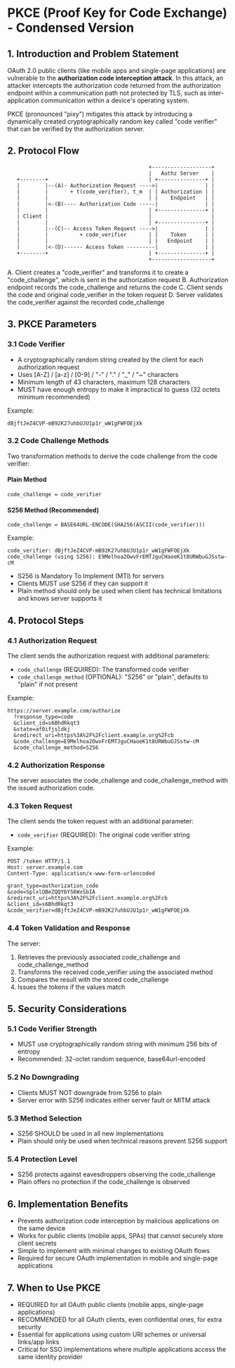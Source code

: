 # PKCE (Proof Key for Code Exchange) - Condensed Version

## 1. Introduction and Problem Statement

OAuth 2.0 public clients (like mobile apps and single-page applications) are vulnerable to the **authorization code interception attack**. In this attack, an attacker intercepts the authorization code returned from the authorization endpoint within a communication path not protected by TLS, such as inter-application communication within a device's operating system.

PKCE (pronounced "pixy") mitigates this attack by introducing a dynamically created cryptographically random key called "code verifier" that can be verified by the authorization server.

## 2. Protocol Flow

```
                                             +-------------------+
                                             |   Authz Server    |
   +--------+                                | +---------------+ |
   |        |--(A)- Authorization Request ---->|               | |
   |        |       + t(code_verifier), t_m  | | Authorization | |
   |        |                                | |    Endpoint   | |
   |        |<-(B)---- Authorization Code -----|               | |
   |        |                                | +---------------+ |
   | Client |                                |                   |
   |        |                                | +---------------+ |
   |        |--(C)-- Access Token Request ---->|               | |
   |        |          + code_verifier       | |    Token      | |
   |        |                                | |   Endpoint    | |
   |        |<-(D)------ Access Token ---------|               | |
   +--------+                                | +---------------+ |
                                             +-------------------+
```

A. Client creates a "code_verifier" and transforms it to create a "code_challenge", which is sent in the authorization request
B. Authorization endpoint records the code_challenge and returns the code
C. Client sends the code and original code_verifier in the token request
D. Server validates the code_verifier against the recorded code_challenge

## 3. PKCE Parameters

### 3.1 Code Verifier

- A cryptographically random string created by the client for each authorization request
- Uses [A-Z] / [a-z] / [0-9] / "-" / "." / "_" / "~" characters
- Minimum length of 43 characters, maximum 128 characters
- MUST have enough entropy to make it impractical to guess (32 octets minimum recommended)

Example:
```
dBjftJeZ4CVP-mB92K27uhbUJU1p1r_wW1gFWFOEjXk
```

### 3.2 Code Challenge Methods

Two transformation methods to derive the code challenge from the code verifier:

#### Plain Method
```
code_challenge = code_verifier
```

#### S256 Method (Recommended)
```
code_challenge = BASE64URL-ENCODE(SHA256(ASCII(code_verifier)))
```

Example:
```
code_verifier: dBjftJeZ4CVP-mB92K27uhbUJU1p1r_wW1gFWFOEjXk
code_challenge (using S256): E9Melhoa2OwvFrEMTJguCHaoeK1t8URWbuGJSstw-cM
```

- S256 is Mandatory To Implement (MTI) for servers
- Clients MUST use S256 if they can support it
- Plain method should only be used when client has technical limitations and knows server supports it

## 4. Protocol Steps

### 4.1 Authorization Request

The client sends the authorization request with additional parameters:

- `code_challenge` (REQUIRED): The transformed code verifier
- `code_challenge_method` (OPTIONAL): "S256" or "plain", defaults to "plain" if not present

Example:
```
https://server.example.com/authorize
  ?response_type=code
  &client_id=s6BhdRkqt3
  &state=af0ifjsldkj
  &redirect_uri=https%3A%2F%2Fclient.example.org%2Fcb
  &code_challenge=E9Melhoa2OwvFrEMTJguCHaoeK1t8URWbuGJSstw-cM
  &code_challenge_method=S256
```

### 4.2 Authorization Response

The server associates the code_challenge and code_challenge_method with the issued authorization code.

### 4.3 Token Request

The client sends the token request with an additional parameter:

- `code_verifier` (REQUIRED): The original code verifier string

Example:
```
POST /token HTTP/1.1
Host: server.example.com
Content-Type: application/x-www-form-urlencoded

grant_type=authorization_code
&code=SplxlOBeZQQYbYS6WxSbIA
&redirect_uri=https%3A%2F%2Fclient.example.org%2Fcb
&client_id=s6BhdRkqt3
&code_verifier=dBjftJeZ4CVP-mB92K27uhbUJU1p1r_wW1gFWFOEjXk
```

### 4.4 Token Validation and Response

The server:
1. Retrieves the previously associated code_challenge and code_challenge_method
2. Transforms the received code_verifier using the associated method
3. Compares the result with the stored code_challenge
4. Issues the tokens if the values match

## 5. Security Considerations

### 5.1 Code Verifier Strength
- MUST use cryptographically random string with minimum 256 bits of entropy
- Recommended: 32-octet random sequence, base64url-encoded

### 5.2 No Downgrading
- Clients MUST NOT downgrade from S256 to plain
- Server error with S256 indicates either server fault or MITM attack

### 5.3 Method Selection
- S256 SHOULD be used in all new implementations
- Plain should only be used when technical reasons prevent S256 support

### 5.4 Protection Level
- S256 protects against eavesdroppers observing the code_challenge
- Plain offers no protection if the code_challenge is observed

## 6. Implementation Benefits

- Prevents authorization code interception by malicious applications on the same device
- Works for public clients (mobile apps, SPAs) that cannot securely store client secrets
- Simple to implement with minimal changes to existing OAuth flows
- Required for secure OAuth implementation in mobile and single-page applications

## 7. When to Use PKCE

- REQUIRED for all OAuth public clients (mobile apps, single-page applications)
- RECOMMENDED for all OAuth clients, even confidential ones, for extra security
- Essential for applications using custom URI schemes or universal links/app links
- Critical for SSO implementations where multiple applications access the same identity provider